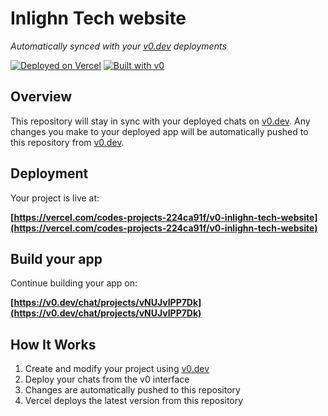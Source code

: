 # Inlighn Tech website

*Automatically synced with your [v0.dev](https://v0.dev) deployments*

[![Deployed on Vercel](https://img.shields.io/badge/Deployed%20on-Vercel-black?style=for-the-badge&logo=vercel)](https://vercel.com/codes-projects-224ca91f/v0-inlighn-tech-website)
[![Built with v0](https://img.shields.io/badge/Built%20with-v0.dev-black?style=for-the-badge)](https://v0.dev/chat/projects/vNUJvIPP7Dk)

## Overview

This repository will stay in sync with your deployed chats on [v0.dev](https://v0.dev).
Any changes you make to your deployed app will be automatically pushed to this repository from [v0.dev](https://v0.dev).

## Deployment

Your project is live at:

**[https://vercel.com/codes-projects-224ca91f/v0-inlighn-tech-website](https://vercel.com/codes-projects-224ca91f/v0-inlighn-tech-website)**

## Build your app

Continue building your app on:

**[https://v0.dev/chat/projects/vNUJvIPP7Dk](https://v0.dev/chat/projects/vNUJvIPP7Dk)**

## How It Works

1. Create and modify your project using [v0.dev](https://v0.dev)
2. Deploy your chats from the v0 interface
3. Changes are automatically pushed to this repository
4. Vercel deploys the latest version from this repository
